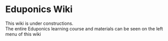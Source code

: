 # Eduponics Wiki

This wiki is under constructions.</br>
The entire Eduponics learning course and materials can be seen on the left menu of this wiki</br>
